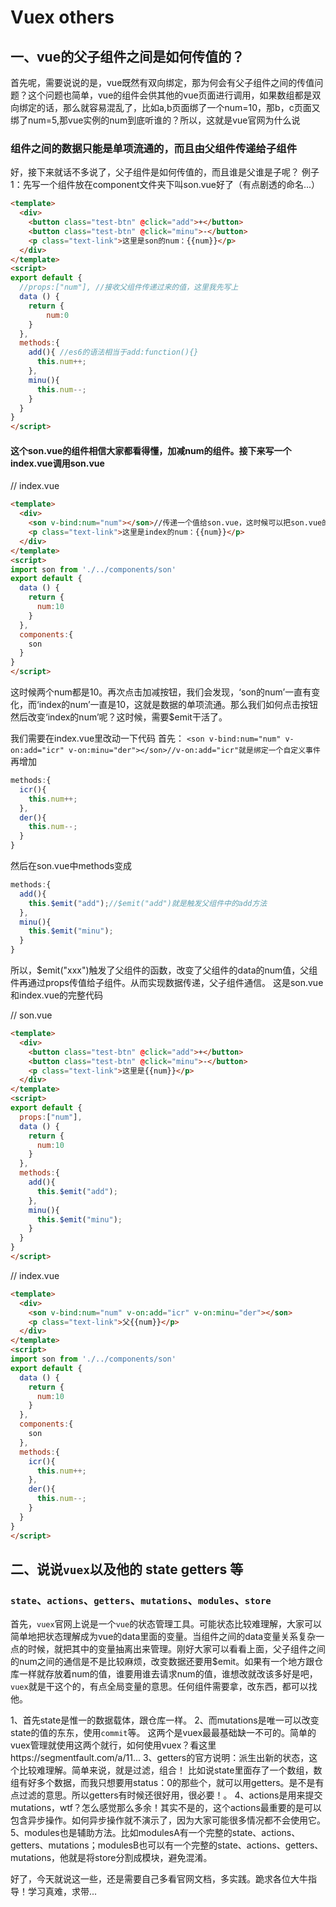 # Vuex others

## 一、vue的父子组件之间是如何传值的？

首先呢，需要说说的是，vue既然有双向绑定，那为何会有父子组件之间的传值问题？这个问题也简单，vue的组件会供其他的vue页面进行调用，如果数组都是双向绑定的话，那么就容易混乱了，比如a,b页面绑了一个num=10，那b，c页面又绑了num=5,那vue实例的num到底听谁的？所以，这就是vue官网为什么说

### 组件之间的数据只能是单项流通的，而且由父组件传递给子组件
好，接下来就话不多说了，父子组件是如何传值的，而且谁是父谁是子呢？
例子1：先写一个组件放在component文件夹下叫son.vue好了（有点剧透的命名...）

```html vue
<template>
  <div>
    <button class="test-btn" @click="add">+</button>
    <button class="test-btn" @click="minu">-</button>
    <p class="text-link">这里是son的num：{{num}}</p>
  </div>
</template>
<script>
export default {
  //props:["num"], //接收父组件传递过来的值，这里我先写上
  data () {
    return {
        num:0
    }
  },
  methods:{
    add(){ //es6的语法相当于add:function(){}
      this.num++;
    },
    minu(){
      this.num--;
    }
  }
}
</script>
```

#### 这个son.vue的组件相信大家都看得懂，加减num的组件。接下来写一个index.vue调用son.vue
// index.vue
```html
<template>
  <div>
    <son v-bind:num="num"></son>//传递一个值给son.vue，这时候可以把son.vue的props那个注释注销掉了
    <p class="text-link">这里是index的num：{{num}}</p>
  </div>
</template>
<script>
import son from './../components/son' 
export default {
  data () {
    return {
      num:10
    }
  },
  components:{
    son
  }
}
</script>
```
这时候两个num都是10。再次点击加减按钮，我们会发现，‘son的num’一直有变化，而‘index的num’一直是10，这就是数据的单项流通。那么我们如何点击按钮然后改变‘index的num’呢？这时候，需要$emit干活了。

我们需要在index.vue里改动一下代码
首先：
`<son v-bind:num="num" v-on:add="icr" v-on:minu="der"></son>//v-on:add="icr"就是绑定一个自定义事件`
再增加
```js
methods:{
  icr(){
    this.num++;
  },
  der(){
    this.num--;
  }
}
```
然后在son.vue中methods变成
```js
methods:{
  add(){
    this.$emit("add");//$emit("add")就是触发父组件中的add方法
  },
  minu(){
    this.$emit("minu");
  }
}
```
所以，$emit("xxx")触发了父组件的函数，改变了父组件的data的num值，父组件再通过props传值给子组件。从而实现数据传递，父子组件通信。
这是son.vue和index.vue的完整代码

// son.vue
```html
<template>
  <div>
    <button class="test-btn" @click="add">+</button>
    <button class="test-btn" @click="minu">-</button>
    <p class="text-link">这里是{{num}}</p>
  </div>
</template>
<script>
export default {
  props:["num"],
  data () {
    return {
      num:10
    }
  },
  methods:{
    add(){
      this.$emit("add");
    },
    minu(){
      this.$emit("minu");
    }
  }
}
</script>
```

// index.vue
```html
<template>
  <div>
    <son v-bind:num="num" v-on:add="icr" v-on:minu="der"></son>
    <p class="text-link">父{{num}}</p>
  </div>
</template>
<script>
import son from './../components/son'
export default {
  data () {
    return {
      num:10
    }
  },
  components:{
    son
  },
  methods:{
    icr(){
      this.num++;
    },
    der(){
      this.num--;
    }
  }
}
</script>
```
## 二、说说`vuex`以及他的 state getters 等
### `state`、`actions`、`getters`、`mutations`、`modules`、`store`
首先，`vuex`官网上说是一个`vue`的状态管理工具。可能状态比较难理解，大家可以简单地把状态理解成为vue的data里面的变量。当组件之间的data变量关系复杂一点的时候，就把其中的变量抽离出来管理。刚好大家可以看看上面，父子组件之间的num之间的通信是不是比较麻烦，改变数据还要用$emit。如果有一个地方跟仓库一样就存放着num的值，谁要用谁去请求num的值，谁想改就改该多好是吧，`vuex`就是干这个的，有点全局变量的意思。任何组件需要拿，改东西，都可以找他。

1、首先state是惟一的数据载体，跟仓库一样。
2、而mutations是唯一可以改变state的值的东东，使用`commit`等。
这两个是vuex最最基础缺一不可的。简单的vuex管理就使用这两个就行，如何使用vuex？看这里https://segmentfault.com/a/11...
3、getters的官方说明：派生出新的状态，这个比较难理解。简单来说，就是过滤，组合！
比如说state里面存了一个数组，数组有好多个数据，而我只想要用status：0的那些个，就可以用getters。是不是有点过滤的意思。所以getters有时候还很好用，很必要！。
4、actions是用来提交mutations，wtf？怎么感觉那么多余！其实不是的，这个actions最重要的是可以包含异步操作。如何异步操作就不演示了，因为大家可能很多情况都不会使用它。
5、modules也是辅助方法。比如modulesA有一个完整的state、actions、getters、mutations；modulesB也可以有一个完整的state、actions、getters、mutations，他就是将store分割成模块，避免混淆。

好了，今天就说这一些，还是需要自己多看官网文档，多实践。跪求各位大牛指导！学习真难，求带...
